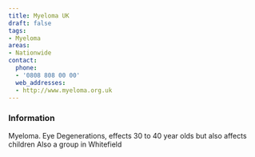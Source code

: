 ```yaml
---
title: Myeloma UK
draft: false
tags:
- Myeloma
areas:
- Nationwide
contact:
  phone:
  - '0808 808 00 00'
  web_addresses:
  - http://www.myeloma.org.uk
---
```


### Information
Myeloma.  Eye Degenerations, effects 30 to 40 year
olds but also affects children
Also a group in Whitefield
